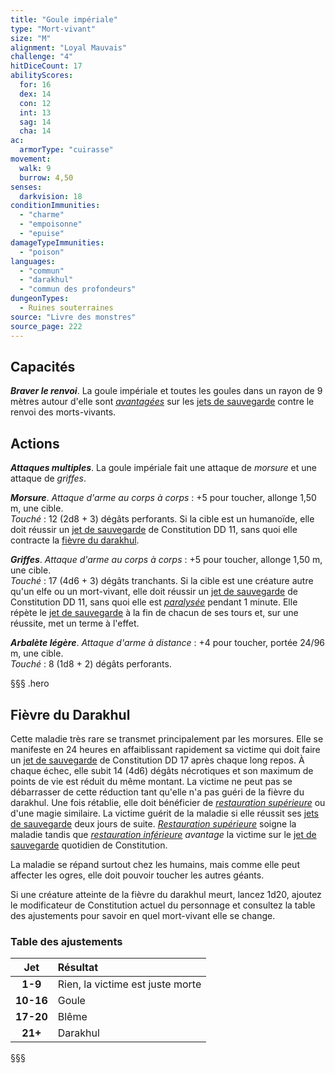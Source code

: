 ```yaml
---
title: "Goule impériale"
type: "Mort-vivant"
size: "M"
alignment: "Loyal Mauvais"
challenge: "4"
hitDiceCount: 17
abilityScores:
  for: 16
  dex: 14
  con: 12
  int: 13
  sag: 14
  cha: 14
ac:
  armorType: "cuirasse"
movement:
  walk: 9
  burrow: 4,50
senses:
  darkvision: 18
conditionImmunities:
  - "charme"
  - "empoisonne"
  - "epuise"
damageTypeImmunities:
  - "poison"
languages:
  - "commun"
  - "darakhul"
  - "commun des profondeurs"
dungeonTypes:
  - Ruines souterraines
source: "Livre des monstres"
source_page: 222
---
```

## Capacités
_**Braver le renvoi**_. La goule impériale et toutes les goules dans un rayon de 9 mètres autour d'elle sont [_avantagées_](/utiliser-les-caracteristiques/#avantage-et-desavantage) sur les [jets de sauvegarde](/utiliser-les-caracteristiques/#jets-de-sauvegarde) contre le renvoi des morts-vivants.

## Actions
_**Attaques multiples**_. La goule impériale fait une attaque de _morsure_ et une attaque de _griffes_.

_**Morsure**_. _Attaque d'arme au corps à corps_ : +5 pour toucher, allonge 1,50 m, une cible.  
_Touché_ : 12 (2d8 + 3) dégâts perforants. Si la cible est un humanoïde, elle doit réussir un [jet de sauvegarde](/utiliser-les-caracteristiques/#jets-de-sauvegarde) de Constitution DD 11, sans quoi elle contracte la [fièvre du darakhul](#fievre-du-darakhul).

_**Griffes**_. _Attaque d'arme au corps à corps_ : +5 pour toucher, allonge 1,50 m, une cible.  
_Touché_ : 17 (4d6 + 3) dégâts tranchants. Si la cible est une créature autre qu'un elfe ou un mort-vivant, elle doit réussir un [jet de sauvegarde](/utiliser-les-caracteristiques/#jets-de-sauvegarde) de Constitution DD 11, sans quoi elle est [_paralysée_](/gerer-la-sante-du-personnage/#paralyse) pendant 1 minute. Elle répète le [jet de sauvegarde](/utiliser-les-caracteristiques/#jets-de-sauvegarde) à la fin de chacun de ses tours et, sur une réussite, met un terme à l'effet.

_**Arbalète légère**_. _Attaque d'arme à distance_ : +4 pour toucher, portée 24/96 m, une cible.  
_Touché_ : 8 (1d8 + 2) dégâts perforants.

§§§ .hero
## Fièvre du Darakhul
Cette maladie très rare se transmet principalement par les morsures. Elle se manifeste en 24 heures en affaiblissant rapidement sa victime qui doit faire un [jet de sauvegarde](/utiliser-les-caracteristiques/#jets-de-sauvegarde) de Constitution DD 17 après chaque long repos. À chaque échec, elle subit 14 (4d6) dégâts nécrotiques et son maximum de points de vie est réduit du même montant. La victime ne peut pas se débarrasser de cette réduction tant qu'elle n'a pas guéri de la fièvre du darakhul. Une fois rétablie, elle doit bénéficier de [_restauration supérieure_](/grimoire/restauration-superieure/) ou d'une magie similaire. La victime guérit de la maladie si elle réussit ses [jets de sauvegarde](/utiliser-les-caracteristiques/#jets-de-sauvegarde) deux jours de suite. [_Restauration supérieure_](/grimoire/restauration-superieure/) soigne la maladie tandis que [_restauration inférieure_](/grimoire/restauration-inferieure/) _avantage_ la victime sur le [jet de sauvegarde](/utiliser-les-caracteristiques/#jets-de-sauvegarde) quotidien de Constitution.

La maladie se répand surtout chez les humains, mais comme elle peut affecter les ogres, elle doit pouvoir toucher les autres géants.

Si une créature atteinte de la fièvre du darakhul meurt, lancez 1d20, ajoutez le modificateur de Constitution actuel du personnage et consultez la table des ajustements pour savoir en quel mort-vivant elle se change.
### Table des ajustements
|**Jet**|**Résultat**|
|:-:|:-|
|**1-9**|Rien, la victime est juste morte|
|**10-16**|Goule|
|**17-20**|Blême|
|**21+**|Darakhul|
§§§
